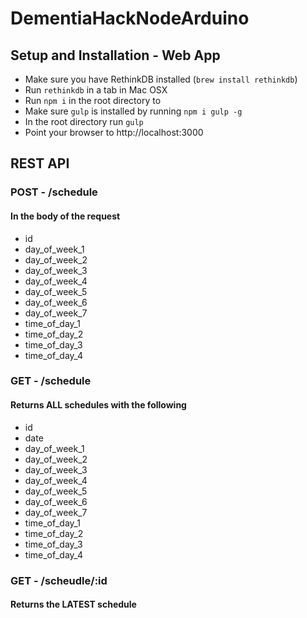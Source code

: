 # DementiaHackNodeArduino
## Setup and Installation - Web App
- Make sure you have RethinkDB installed (`brew install rethinkdb`)
- Run `rethinkdb` in a tab in Mac OSX
- Run `npm i` in the root directory to
- Make sure `gulp` is installed by running `npm i gulp -g`
- In the root directory run `gulp`
- Point your browser to http://localhost:3000

## REST API
### POST - /schedule
#### In the body of the request
- id
- day_of_week_1
- day_of_week_2
- day_of_week_3
- day_of_week_4
- day_of_week_5
- day_of_week_6
- day_of_week_7
- time_of_day_1
- time_of_day_2
- time_of_day_3
- time_of_day_4

### GET - /schedule
#### Returns ALL schedules with the following
- id
- date
- day_of_week_1
- day_of_week_2
- day_of_week_3
- day_of_week_4
- day_of_week_5
- day_of_week_6
- day_of_week_7
- time_of_day_1
- time_of_day_2
- time_of_day_3
- time_of_day_4

### GET - /scheudle/:id
#### Returns the LATEST schedule
